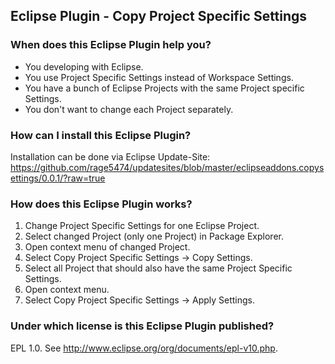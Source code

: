 ## Eclipse Plugin - Copy Project Specific Settings

### When does this Eclipse Plugin help you?
* You developing with Eclipse.
* You use Project Specific Settings instead of Workspace Settings.
* You have a bunch of Eclipse Projects with the same Project specific Settings.
* You don't want to change each Project separately. 

### How can I install this Eclipse Plugin?
Installation can be done via Eclipse Update-Site:
https://github.com/rage5474/updatesites/blob/master/eclipseaddons.copysettings/0.0.1/?raw=true

### How does this Eclipse Plugin works?
1.  Change Project Specific Settings for one Eclipse Project.
2.  Select changed Project (only one Project) in Package Explorer.
3.  Open context menu of changed Project.
4.  Select Copy Project Specific Settings -> Copy Settings.
5.  Select all Project that should also have the same Project Specific Settings.
6.  Open context menu.
7.  Select Copy Project Specific Settings -> Apply Settings.

### Under which license is this Eclipse Plugin published?
EPL 1.0. See http://www.eclipse.org/org/documents/epl-v10.php.
